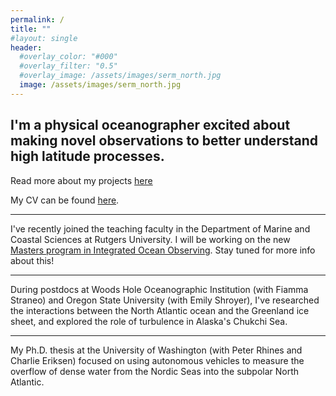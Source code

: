 ```yaml
---
permalink: /
title: ""
#layout: single
header:
  #overlay_color: "#000"
  #overlay_filter: "0.5"
  #overlay_image: /assets/images/serm_north.jpg
  image: /assets/images/serm_north.jpg
---
```


**I'm a physical oceanographer excited about making novel observations to better understand high latitude processes.**
---
Read more about my projects [here](https://nlbeaird.github.io/research/)

My CV can be found [here](https://nlbeaird.github.io/assets/beaird_CV.pdf).

---

I've recently joined the teaching faculty in the Department of Marine and Coastal Sciences at Rutgers University. I will be working on the new [Masters program in Integrated Ocean Observing](https://rucool.marine.rutgers.edu/academics/masters-of-operational-oceanography/). Stay tuned for more info about this!

---

During postdocs at Woods Hole Oceanographic Institution (with Fiamma Straneo) and Oregon State University (with Emily Shroyer), I've researched the interactions between the North Atlantic ocean and the Greenland ice sheet, and explored the role of turbulence in Alaska's Chukchi Sea.

---

My Ph.D. thesis at the University of Washington (with Peter Rhines and Charlie Eriksen) focused on using autonomous vehicles to measure the overflow of dense water from the Nordic Seas into the subpolar North Atlantic.
